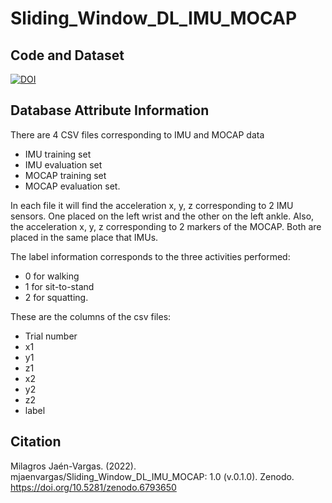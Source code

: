 # Sliding_Window_DL_IMU_MOCAP

## Code and Dataset
[![DOI](https://zenodo.org/badge/506383720.svg)](https://zenodo.org/badge/latestdoi/506383720)


## Database Attribute Information
There are 4 CSV files corresponding to IMU and MOCAP data
- IMU training set
- IMU evaluation set
- MOCAP training set
- MOCAP evaluation set.

In each file it will find the acceleration x, y, z corresponding to 2 IMU sensors. One placed on the left wrist and the other on the left ankle. Also, the acceleration x, y, z corresponding to 2 markers of the MOCAP. Both are placed in the same place that IMUs.

The label information corresponds to the three activities performed:
- 0 for walking
- 1 for sit-to-stand
- 2 for squatting.

These are the columns of the csv files:
- Trial number
- x1
- y1
- z1
- x2
- y2
- z2
- label
  
## Citation
Milagros Jaén-Vargas. (2022). mjaenvargas/Sliding_Window_DL_IMU_MOCAP: 1.0 (v.0.1.0). Zenodo. https://doi.org/10.5281/zenodo.6793650
